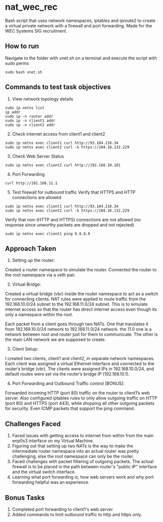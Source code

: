 # nat_wec_rec
Bash script that uses network namespaces, iptables and iproute2 to create a virtual private network with a firewall and port forwarding. Made for the WEC Systems SIG recruitment.

## How to run
Navigate to the folder with vnet.sh on a terminal and execute the script with sudo perms
```
sudo bash vnet.sh
```

## Commands to test task objectives
1. View network topology details
```
sudo ip netns list
ip addr
sudo ip -n router addr
sudo ip -n client1 addr
sudo ip -n client2 addr
```

2. Check internet access from client1 and client2
```
sudo ip netns exec client1 curl http://93.184.216.34
sudo ip netns exec client2 curl -k https://104.16.132.229
```

3. Check Web Server Status 
```
sudo ip netns exec client2 curl http://192.168.10.101
```

4. Port Forwarding 
```
curl http://192.168.11.1
```

5. Test firewall for outbound traffic
Verify that HTTPS and HTTP connections are allowed
```
sudo ip netns exec client1 curl http://93.184.216.34
sudo ip netns exec client2 curl -k https://104.16.132.229
```
Verify that non-(HTTP and HTTPS) connections are not allowed (no response since unworthy packets are dropped and not rejected)
```
sudo ip netns exec client1 ping 8.8.8.8
```

## Approach Taken
1. Setting up the router:

Created a router namespace to simulate the router.
Connected the router to the root namespace via a veth pair.

2. Virtual Bridge:

Created a virtual bridge (vbr) inside the router namespace to act as a switch for connecting clients.
NAT rules were applied to route traffic from the 192.168.10.0/24 subnet to the 192.168.11.0/24 subnet. This is to simulate internet access so that the router has direct internet access even though its only a namespace within the root.

Each packet from a client goes through two NATs. One that translates it from 192.168.10.0/24 network to 192.168.11.0/24 network. the 11.0 one is a network between root and router just for them to communicate. The other is the main LAN network we are supposed to create.

3. Client Setup:

I created two clients, client1 and client2, in separate network namespaces.
Each client was assigned a virtual Ethernet interface and connected to the router’s bridge (vbr).
The clients were assigned IPs in 192.168.10.0/24, and default routes were set via the router’s bridge IP (192.168.10.1).

4. Port Forwarding and Outbound Traffic control \[BONUS\]:

Forwarded incoming HTTP (port 80) traffic on the router to client1’s web server.
Also configured iptables rules to only allow outgoing traffic on HTTP (port 80) and HTTPS (port 443), while dropping all other outgoing packets for security. Even ICMP packets that support the ping command.

## Challenges Faced

1. Faced issues with getting access to internet from within from the main enp0s3 interface on my Virtual Machine.
2. Figuring out that setting up two NATs is the way to make the intermediate router namespace into an actual router was pretty challenging, else the root namespace can only be the router.
3. Faced challenges with packet filtering of outgoing packets. The actual firewall is to be placed in the path between router's "public IP" interface and the virtual switch interface.
4. Learning what port forwarding is, how web servers work and why port forwarding helpful was an experience.

## Bonus Tasks
1. Completed port forwarding to client1's web server
2. Added commands to limit outbound traffic to http and https only.

   

